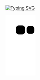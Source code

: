 <a align="center" href = "https://github.com/ModHub2020/"><img src="https://readme-typing-svg.demolab.com/?font=Fira+Code&pause=1000&color=ff8800&background=FF52BC00&width=610&lines=Coding+Is+Cool.;Keep+calm+down+and+carry+on+get+pizza." alt="Typing SVG" /></a>

<img alt="GitHub Snake" src="https://raw.githubusercontent.com/ModHub2020/ModHub2020/output/github-contribution-grid-snake.svg" />


